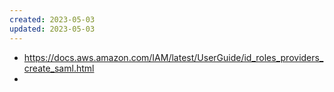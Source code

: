 ```yaml
---
created: 2023-05-03
updated: 2023-05-03
---
```

- https://docs.aws.amazon.com/IAM/latest/UserGuide/id_roles_providers_create_saml.html
- 